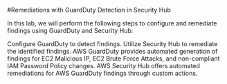 #Remediations with GuardDuty Detection in Security Hub

In this lab, we will perform the following steps to configure and remediate findings using GuardDuty and Security Hub:

Configure GuardDuty to detect findings.
Utilize Security Hub to remediate the identified findings.
AWS GuardDuty provides automated generation of findings for EC2 Malicious IP, EC2 Brute Force Attacks, and non-compliant IAM Password Policy changes.
AWS Security Hub offers automated remediations for AWS GuardDuty findings through custom actions.
